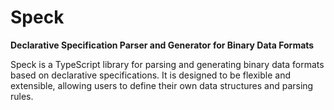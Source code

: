 # Speck

**Declarative Specification Parser and Generator for Binary Data Formats**

Speck is a TypeScript library for parsing and generating binary data formats
based on declarative specifications. It is designed to be flexible and
extensible, allowing users to define their own data structures and parsing
rules.
